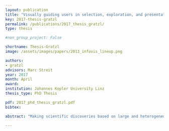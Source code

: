 ```yaml
---
layout: publication
title: "Visually guiding users in selection, exploration, and presentation tasks"
key: 2017-thesis-gratzl
permalink: /publications/2017_thesis_gratzl/
type: thesis

#non_group_project: False

shortname: Thesis-Gratzl
image: /assets/images/papers/2013_infovis_lineup.png

authors: 
- gratzl
advisors: Marc Streit
year: 2017
month: April
award: 
institution: Johannes Kepler University Linz
thesis_type: PhD Thesis

pdf: 2017_phd_thesis_gratzl.pdf
bibtex: 

abstract: "Making scientific discoveries based on large and heterogeneous datasets is challenging. The continuous improvement of data acquisition technologies makes it possible to collect more and more data. However, not only the amount of data is growing at a fast pace, but also its complexity. Visually analyzing such large, interconnected data collections requires a user to perform a combination of selection, exploration, and presentation tasks. In each of these tasks a user needs guidance in terms of (1) what data subsets are to be investigated from the data collection, (2) how to effectively and efficiently explore selected data subsets, and (3) how to effectively reproduce findings and tell the story of their discovery. On the basis of a unified model called the SPARE model, this thesis makes contributions to all three guidance tasks a user encounters during a visual analysis session: The LineUp multi-attribute ranking technique was developed to order and prioritize item collections. It is an essential building block of the proposed guidance process that has the goal of better supporting users in data selection tasks by scoring and ranking data subsets based on user-defined queries. Domino is a generic visualization technique for relating and exploring data subsets, supporting users in the exploration of interconnected data collections. Phoeva is a novel open-source visual analytics platform designed to speed up the creation of domain-specific exploration tools. The final building block of this thesis is CLUE, a universally applicable framework for capturing, labeling, understanding, and explaining visually driven exploration. Based on provenance data captured during the exploration process, users can author “Vistories”, visual stories based on the history of the exploration. The practical applicability of the guidance model and visualization techniques developed is demonstrated by means of usage scenarios and use cases based on real-world data from the biomedical domain."

---
```


